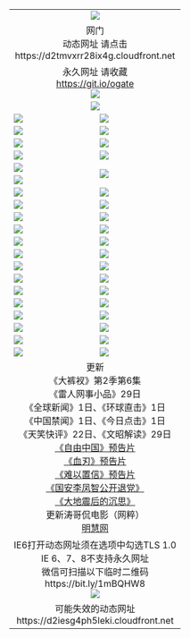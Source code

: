 ﻿<table>
  <tr></tr>
  <tr><td colspan=2 align=center><img src="https://cloud.githubusercontent.com/assets/11880933/13434984/f430fae2-e012-11e5-814f-c2df1e82b247.jpg" /></td></tr>
  <tr><td colspan=2 align=center>网门<br>动态网址 请点击
<br>https://d2tmvxrr28ix4g.cloudfront.net
    </td>
  </tr>
  <tr>
    <td colspan=2 align=center>永久网址 请收藏<br/><a href="https://git.io/ogate" target="_blank">https://git.io/ogate</a><br/><a href="https://d2tmvxrr28ix4g.cloudfront.net/Up/0WMGDL2.png" target="_blank"><img src="https://d2tmvxrr28ix4g.cloudfront.net/Up/0WMGD2.png"/></a></td>
    <!--td align=center>临时网址 微信用<br/><a href="https://bit.ly/1mBQHW8" target="_blank">https://bit.ly/1mBQHW8</a><br/><a href="https://d2tmvxrr28ix4g.cloudfront.net/Up/0WMGDL3.png" target="_blank"><img src="https://d2tmvxrr28ix4g.cloudfront.net/Up/0WMGD3.png"/></a></td-->
  </tr>
  <tr>
    <td colspan=2 align=center><a href="https://d2tmvxrr28ix4g.cloudfront.net/ogUP.aspx?name=0oGate.apk" target="_blank"><img src="https://d2tmvxrr28ix4g.cloudfront.net/Up/0WMAZ.jpg" /></a></td>
  </tr>
  <tr>
    <td><a href="https://d2tmvxrr28ix4g.cloudfront.net/ogNice.aspx" target="_blank"><img src="https://d2tmvxrr28ix4g.cloudfront.net/Up/0WCYY.jpg" /></a></td>
    <td><a href="https://d2tmvxrr28ix4g.cloudfront.net/onCO.aspx?ob=600%E4%BA%8B%E7%89%A9&op=%E5%A2%9E%E5%88%A0%E6%94%B9&args=WH1~%23%E7%B1%BB%E5%9E%8B6%E6%96%B0%E9%97%BB%7c%23%E7%B1%BB%E5%9E%8B6%E8%AF%84%E8%AE%BA&mode=" target="_blank"><img src="https://d2tmvxrr28ix4g.cloudfront.net/Up/0WZTT.jpg" /></a></td> 
  </tr>
  <tr>
    <td><a href="https://d2tmvxrr28ix4g.cloudfront.net/ogDY.aspx" target="_blank"><img src="https://d2tmvxrr28ix4g.cloudfront.net/Up/0FK.jpg" /></a></td>
    <td><a href="https://d2tmvxrr28ix4g.cloudfront.net/ogST.aspx" target="_blank"><img src="https://d2tmvxrr28ix4g.cloudfront.net/Up/0ST.jpg" /></a></td> 
  </tr>
  <tr>
    <!--td rowspan=2><a href="https://d2tmvxrr28ix4g.cloudfront.net/ogUP.aspx?name=WJ.mp4&count=T:1,480P:1" target="_blank"><img src="https://d2tmvxrr28ix4g.cloudfront.net/Up/WJ.jpg" /></a></td-->
    <td><a href="https://d2tmvxrr28ix4g.cloudfront.net/ogUP.aspx?name=11DKC.mp4&count=T:2,2:6,1:16" target="_blank"><img src="https://d2tmvxrr28ix4g.cloudfront.net/Up/11DKC.jpg" /></a></td> 
    <td><div><a href="https://d2tmvxrr28ix4g.cloudfront.net/ogUP.aspx?name=LRWS.mp4&count=7B:8,6B:44,5A:10,5B:35,4A:14,4B:19,3A:10,3B:26,2A:16,2B:21,1A:23,1B:29&current=7B:8" target="_blank"><img src="https://d2tmvxrr28ix4g.cloudfront.net/Up/LRWS.jpg" /></a></td>
   </tr>
  <tr>
    <td><a href="https://d2tmvxrr28ix4g.cloudfront.net/ogUP.aspx?name=LRSH.mp4&count=W:13,2:10" target="_blank"><img src="https://d2tmvxrr28ix4g.cloudfront.net/Up/LRSH.jpg" /></a></td>
    <td><a href="https://d2tmvxrr28ix4g.cloudfront.net/ogUP.aspx?name=BYWXY.mp4" target="_blank"><img src="https://d2tmvxrr28ix4g.cloudfront.net/Up/BYWXY.jpg" /></a></td>
  </tr>
  <tr>
    <td><a href="https://d2tmvxrr28ix4g.cloudfront.net/ogUP.aspx?name=JQR.mp4&count=2" target="_blank"><img src="https://d2tmvxrr28ix4g.cloudfront.net/Up/JQR.jpg" /></a></td>   
    <td rowspan=2><a href="https://d2tmvxrr28ix4g.cloudfront.net/ogUP.aspx?name=JP.mp4&count=9" target="_blank"><img src="https://d2tmvxrr28ix4g.cloudfront.net/Up/JP.jpg" /></td>
  </tr>
  <tr>
    <td><a href="https://d2tmvxrr28ix4g.cloudfront.net/ogUP.aspx?name=WH.mp4" target="_blank"><img src="https://d2tmvxrr28ix4g.cloudfront.net/Up/WH.jpg" /></a></td>
  </tr>
  <tr>
    <td><a href="https://d2tmvxrr28ix4g.cloudfront.net/ogUP.aspx?name=SSZJ.mp4&count=SP:6,480P:8" target="_blank"><img src="https://d2tmvxrr28ix4g.cloudfront.net/Up/SSZJ.jpg" /></a></td>
    <td><a href="https://d2tmvxrr28ix4g.cloudfront.net/ogUP.aspx?name=ZY.mp4&count=2015:16" target="_blank"><img src="https://d2tmvxrr28ix4g.cloudfront.net/Up/ZY.jpg" /></a</td>
  </tr>
  <tr>
    <td><a href="https://d2tmvxrr28ix4g.cloudfront.net/ogUP.aspx?name=XTFY.mp4&count=B:2,A:24" target="_blank"><img src="https://d2tmvxrr28ix4g.cloudfront.net/Up/XTFY.jpg" /></a></td>
    <td><a href="https://d2tmvxrr28ix4g.cloudfront.net/ogUP.aspx?name=1XQK.mp4&count=13" target="_blank"><img src="https://d2tmvxrr28ix4g.cloudfront.net/Up/1XQK.jpg" /></a</td>
  </tr>
  <tr>
    <td><a href="https://d2tmvxrr28ix4g.cloudfront.net/ogUP.aspx?name=1LYF.mp4&count=2" target="_blank"><img src="https://d2tmvxrr28ix4g.cloudfront.net/Up/1LYF0.jpg" /></a></td>
    <td><a href="https://d2tmvxrr28ix4g.cloudfront.net/ogUP.aspx?name=1ZGC.mp4&count=6" target="_blank"><img src="https://d2tmvxrr28ix4g.cloudfront.net/Up/1ZGC0.jpg" /></a></td>
  </tr>
  <tr>
    <td><a href="https://d2tmvxrr28ix4g.cloudfront.net/ogUP.aspx?name=1ZKM.mp4&count=3&current=3" target="_blank"><img src="https://d2tmvxrr28ix4g.cloudfront.net/Up/1ZKM0.jpg" /></a></td>  
    <td><a href="https://d2tmvxrr28ix4g.cloudfront.net/ogUP.aspx?name=1WWY.mp4&count=6&current=6" target="_blank"><img src="https://d2tmvxrr28ix4g.cloudfront.net/Up/1WWY0.jpg" /></a></td>
  </tr>
  <tr>
    <td><a href="https://d2tmvxrr28ix4g.cloudfront.net/ogUP.aspx?name=10JGY.mp4&count=3" target="_blank"><img src="https://d2tmvxrr28ix4g.cloudfront.net/Up/10JGY0.jpg" /></a></td>
    <td><a href="https://d2tmvxrr28ix4g.cloudfront.net/ogUP.aspx?name=10CYS.mp4&count=2" target="_blank"><img src="https://d2tmvxrr28ix4g.cloudfront.net/Up/10CYS0.jpg" /></a></td>
  </tr>
  <tr>
    <td><a href="https://d2tmvxrr28ix4g.cloudfront.net/ogUP.aspx?name=4SQQ.mp4&count=201603:1,201602:20,201601:21&current=201603:1" target="_blank"><img src="https://d2tmvxrr28ix4g.cloudfront.net/Up/4SQQ0.jpg"/></a></td>
    <td><a href="https://d2tmvxrr28ix4g.cloudfront.net/ogUP.aspx?name=4SHQ.mp4&count=201603:1,201602:27,201601:28&current=201603:1" target="_blank"><img src="https://d2tmvxrr28ix4g.cloudfront.net/Up/4SHQ0.jpg"/></a></td>
  </tr>
  <tr>
    <td><a href="https://d2tmvxrr28ix4g.cloudfront.net/ogUP.aspx?name=4SZG.mp4&count=201603:1,201602:21,201601:23&current=201603:1" target="_blank"><img src="https://d2tmvxrr28ix4g.cloudfront.net/Up/4SZG0.jpg"/></a></td>
    <td><a href="https://d2tmvxrr28ix4g.cloudfront.net/ogUP.aspx?name=4SDJ.mp4&count=201603A:1,201603B:1,201602A:24,201602B:7,201601A:48,201601B:6&current=201603A:1" target="_blank"><img src="https://d2tmvxrr28ix4g.cloudfront.net/Up/4SDJ0.jpg"/></a></td>
  </tr>
  <tr>
    <td><a href="https://d2tmvxrr28ix4g.cloudfront.net/ogUP.aspx?name=4CTX.mp4&count=201602:3,201601:4&current=201602:3" target="_blank"><img src="https://d2tmvxrr28ix4g.cloudfront.net/Up/4CTX0.jpg"/></a></td>
    <td><a href="https://d2tmvxrr28ix4g.cloudfront.net/ogUP.aspx?name=4CWZ.mp4&count=201602:4,201601:4&current=201602:4" target="_blank"><img src="https://d2tmvxrr28ix4g.cloudfront.net/Up/4CWZ0.jpg"/></a></td>
  </tr>
  <tr>
    <td><a href="https://d2tmvxrr28ix4g.cloudfront.net/onUP.aspx?name=https://dwsfx5awq5vcc.cloudfront.net/" target="_blank"><img src="https://d2tmvxrr28ix4g.cloudfront.net/Up/0DTW.jpg"/></a></td>
    <td><a href="https://d2tmvxrr28ix4g.cloudfront.net/onUP.aspx?name=https://d240ns8up8earz.cloudfront.net/acenter/" target="_blank"><img src="https://d2tmvxrr28ix4g.cloudfront.net/Up/0TDW.jpg" /></a></td>
  </tr>
  <tr>
    <td><a href="https://d2tmvxrr28ix4g.cloudfront.net/onUP.aspx?name=https://d4508d6vomz2p.cloudfront.net/gb/nsc413.htm" target="_blank"><img src="https://d2tmvxrr28ix4g.cloudfront.net/Up/0DJY.jpg" /></a></td>
    <td><a href="https://d2tmvxrr28ix4g.cloudfront.net/onUP.aspx?name=https://d3bxwq7vzudb5l.cloudfront.net/xtr/gb/prog204.html" target="_blank"><img src="https://d2tmvxrr28ix4g.cloudfront.net/Up/0XTR.jpg" /></a></td>
  </tr>
  <tr>
    <td><a href="https://d2tmvxrr28ix4g.cloudfront.net/onUP.aspx?name=https://d3aj00iefsmfgc.cloudfront.net/" target="_blank"><img src="https://d2tmvxrr28ix4g.cloudfront.net/Up/0MHW.jpg" /></a></td>
    <td><a href="https://d2tmvxrr28ix4g.cloudfront.net/onUP.aspx?name=https://d1lcj91uv80klr.cloudfront.net/" target="_blank"><img src="https://d2tmvxrr28ix4g.cloudfront.net/Up/0ZJW.jpg" /></a></td>
  </tr>
  <tr>
    <td><a href="https://d2tmvxrr28ix4g.cloudfront.net/ogUP.aspx?name=0FG.zip" target="_blank"><img src="https://d2tmvxrr28ix4g.cloudfront.net/Up/0FG.jpg" /></a></td>
    <td><a href="https://d2tmvxrr28ix4g.cloudfront.net/ogUP.aspx?name=0FGA.apk" target="_blank"><img src="https://d2tmvxrr28ix4g.cloudfront.net/Up/0FGA.jpg" /></a></td>
  </tr>
  <tr>
    <td><a href="https://d2tmvxrr28ix4g.cloudfront.net/ogUP.aspx?name=0U.zip" target="_blank"><img src="https://d2tmvxrr28ix4g.cloudfront.net/Up/0U.jpg" /></a></td>
    <td><a href="https://d2tmvxrr28ix4g.cloudfront.net/ogUP.aspx?name=0UA.apk" target="_blank"><img src="https://d2tmvxrr28ix4g.cloudfront.net/Up/0UA.jpg" /></a></td>
  </tr>
  <tr>
    <td><a href="https://d2tmvxrr28ix4g.cloudfront.net/ogUP.aspx?name=0iPPOTV.zip" target="_blank"><img src="https://d2tmvxrr28ix4g.cloudfront.net/Up/0iPPOTV.jpg" /></a></td>
    <td><a href="https://d2tmvxrr28ix4g.cloudfront.net/ogUP.aspx?name=0iNTD.apk" target="_blank"><img src="https://d2tmvxrr28ix4g.cloudfront.net/Up/0iNTD.jpg" /></a></td>
  </tr>
  <tr>
    <td colspan=2 align=center>更新<br>
      《大裤衩》第2季第6集<br>
      《雷人网事小品》29日<br>
      《全球新闻》1日、《环球直击》1日<br>
      《中国禁闻》1日、《今日点击》1日<br>
      《天笑快评》22日、《文昭解读》29日<br>
      <a href="https://d2tmvxrr28ix4g.cloudfront.net/ogUP.aspx?name=11ZYZG0.mp4" target="_blank">《自由中国》预告片</a><br>
      <a href="https://d2tmvxrr28ix4g.cloudfront.net/ogUP.aspx?name=11XR.mp4" target="_blank">《血刃》预告片</a><br>
      <a href="https://d2tmvxrr28ix4g.cloudfront.net/ogUP.aspx?name=11NYZX.mp4&count=2" target="_blank">《难以置信》预告片</a><br>
      <a href="https://d2tmvxrr28ix4g.cloudfront.net/ogUP.aspx?name=4LFZ.mp4" target="_blank">《国安李凤智公开退党》</a><br>
      <a href="https://d2tmvxrr28ix4g.cloudfront.net/ogUP.aspx?name=4DDZHDCS.mp4" target="_blank">《大地震后的沉思》</a><br>
      更新涛哥侃电影（网粹）<br>
      <a href="https://d2tmvxrr28ix4g.cloudfront.net/onUP.aspx?name=https://www.minghui.org/" target="_blank">明慧网</a></td>
    </td>
  </tr>
  <tr>
    <td colspan=2 align=center>IE6打开动态网址须在选项中勾选TLS 1.0<br/>IE 6、7、8不支持永久网址<br/>
      微信可扫描以下临时二维码<br/>https://bit.ly/1mBQHW8<br/><a href="https://d2tmvxrr28ix4g.cloudfront.net/Up/0WMGDL3.png" target="_blank"><img src="https://d2tmvxrr28ix4g.cloudfront.net/Up/0WMGD3.png"/></a><br>
  </tr>
  <tr>
    <td colspan=2 align=center>可能失效的动态网址
<br>https://d2iesg4ph5leki.cloudfront.net
    </td>
  </tr>
</table>
